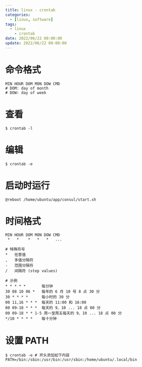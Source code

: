 ```yaml
---
title: linux - crontab
categories:
  - [linux, software]
tags:
  - linux
    - crontab
date: 2022/06/22 00:00:00
update: 2022/06/22 00:00:00
---
```


# 命令格式

```shell
MIN HOUR DOM MON DOW CMD
# DOM: day of month
# DOW: day of week
```

# 查看

```shell
$ crontab -l
```

# 编辑

```shell
$ crontab -e
```

# 启动时运行

```shell
@reboot /home/ubuntu/app/consul/start.sh
```

# 时间格式

```shell
MIN HOUR DOM MON DOW CMD
 *   *    *   *   *   ...
 
# 特殊符号
*	任意值
,	多值分隔符
-	范围分隔符
/	间隔符 (step values)

# 示例
* * * * *       每分钟
30 08 10 06 *   每年的 6 月 10 号 8 点 30 分
30 * * * *      每小时的 30 分
00 11,16 * * *  每天的 11:00 和 16:00
00 09-18 * * *  每天的 9、10 ... 18 点 00 分
00 09-18 * * 1-5 周一至周五每天的 9、10 ... 18 点 00 分
*/10 * * * *    每十分钟
```

# 设置 PATH

```shell
$ crontab -e # 开头添加如下内容
PATH=/bin:/sbin:/usr/bin:/usr/sbin:/home/ubuntu/.local/bin
```


